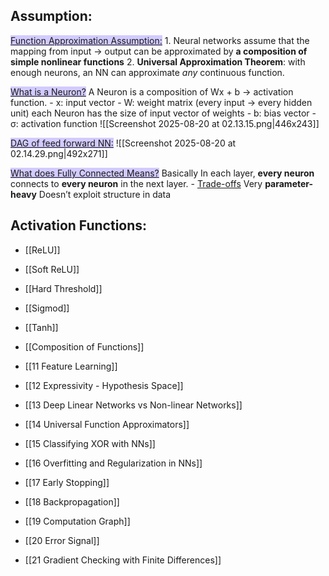 ## Assumption:

<span style="background:#d2cbff"><u>Function Approximation Assumption:</u></span>
	1. Neural networks assume that the mapping from input → output can be approximated by **a composition of simple nonlinear functions**
	2. **Universal Approximation Theorem**: with enough neurons, an NN can approximate _any_ continuous function.

<span style="background:#d2cbff"><u>What is a Neuron?</u></span>
	A Neuron is a composition of Wx + b → activation function.
	- x: input vector
	- W: weight matrix (every input → every hidden unit)
		  each Neuron has the size of input vector of weights 
    - b: bias vector
    - σ: activation function
	![[Screenshot 2025-08-20 at 02.13.15.png|446x243]]

<span style="background:#d2cbff"><u>DAG of feed forward NN:</u></span>
	![[Screenshot 2025-08-20 at 02.14.29.png|492x271]]

<span style="background:#d2cbff"><u>What does Fully Connected Means?</u></span>
	Basically In each layer, **every neuron** connects to **every neuron** in the next layer.
	- <u>Trade-offs</u>
		Very **parameter-heavy**
		Doesn’t exploit structure in data
## Activation Functions:
- [[ReLU]]
- [[Soft ReLU]]
- [[Hard Threshold]]
- [[Sigmod]]
- [[Tanh]]
- [[Composition of Functions]]

- [[11 Feature Learning]]
- [[12 Expressivity - Hypothesis Space]]
- [[13 Deep Linear Networks vs Non-linear Networks]]
- [[14 Universal Function Approximators]]
- [[15 Classifying XOR with NNs]]
- [[16 Overfitting and Regularization in NNs]]
- [[17 Early Stopping]]
- [[18 Backpropagation]]
- [[19 Computation Graph]]
- [[20 Error Signal]]
- [[21 Gradient Checking with Finite Differences]]